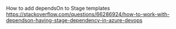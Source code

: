 How to add dependsOn to Stage templates
https://stackoverflow.com/questions/66286924/how-to-work-with-dependson-having-stage-dependency-in-azure-devops